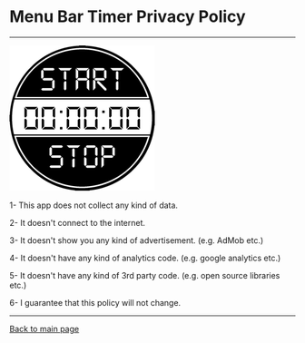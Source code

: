 # Menu Bar Timer Privacy Policy

--------------------

![Menu Bar Timer Icon](/images/menu_bar_timer/menubartimer-icon.png)

1- This app does not collect any kind of data.

2- It doesn't connect to the internet.

3- It doesn't show you any kind of advertisement. (e.g. AdMob etc.)

4- It doesn't have any kind of analytics code. (e.g. google analytics etc.)

5- It doesn't have any kind of 3rd party code. (e.g. open source libraries etc.)

6- I guarantee that this policy will not change.

--------------------

[Back to main page](../index)

